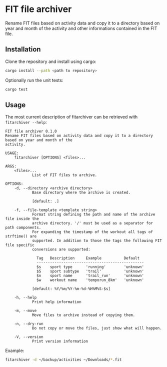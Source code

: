 # FIT file archiver

Rename FIT files based on activity data and copy it to a directory based on
year and month of the activity and other informations contained in the FIT
file.

## Installation

Clone the repository and install using cargo:

```sh
cargo install --path <path to repository>
```

Optionally run the unit tests:

```sh
cargo test
```

## Usage

The most current description of fitarchiver can be retrieved with `fitarchiver --help`:

```
FIT file archiver 0.1.0
Rename FIT files based on activity data and copy it to a directory based on year and month of the
activity.

USAGE:
    fitarchiver [OPTIONS] <files>...

ARGS:
    <files>...
            List of FIT files to archive.

OPTIONS:
    -d, --directory <archive directory>
            Base directory where the archive is created.
            
            [default: .]

    -f, --file-template <template string>
            Format string defining the path and name of the archive file inside the
            archive directory. '/' must be used as a separator for path components.
            For expanding the timestamp of the workout all tags of strftime() are
            supported. In addition to those the tags the following FIT file specific
            conversions are supported:
            
              Tag   Description     Example          Default
              ------------------------------------------------
              $s    sport type      'running'        'unknown'
              $S    sport subtype   'trail'          'unknown'
              $n    sport name      'trail_run'      'unknown'
              $w    workout name    'temporun_8km'   'unknown'
            
            [default: %Y/%m/%Y-%m-%d-%H%M%S-$s]

    -h, --help
            Print help information

    -m, --move
            Move files to archive instead of copying them.

    -n, --dry-run
            Do not copy or move the files, just show what will happen.

    -V, --version
            Print version information
```

Example:

```sh
fitarchiver -d ~/backup/activities ~/Downloads/*.fit
```
